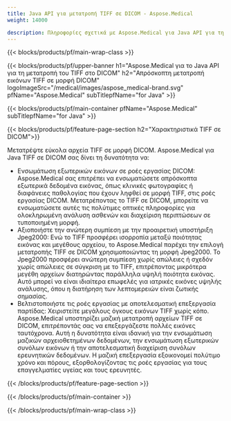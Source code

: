```yaml
---
title: Java API για μετατροπή TIFF σε DICOM - Aspose.Medical
weight: 14000

description: Πληροφορίες σχετικά με Aspose.Medical για Java API για τη μετατροπή TIFF σε DICOM
---
```


{{< blocks/products/pf/main-wrap-class >}}

{{< blocks/products/pf/upper-banner h1="Aspose.Medical για το Java API για τη μετατροπή του TIFF στο DICOM" h2="Απρόσκοπτη μετατροπή εικόνων TIFF σε μορφή DICOM" logoImageSrc="/medical/images/aspose_medical-brand.svg" pfName="Aspose.Medical" subTitlepfName="for Java" >}}

{{< blocks/products/pf/main-container pfName="Aspose.Medical" subTitlepfName="for Java" >}}

{{< blocks/products/pf/feature-page-section h2="Χαρακτηριστικά TIFF σε DICOM">}}

<p>Μετατρέψτε εύκολα αρχεία TIFF σε μορφή DICOM. Aspose.Medical για Java TIFF σε DICOM σας δίνει τη δυνατότητα να:</p>

<ul>
<li>Ενσωμάτωση εξωτερικών εικόνων σε ροές εργασίας DICOM: Aspose.Medical σας επιτρέπει να ενσωματώσετε απρόσκοπτα εξωτερικά δεδομένα εικόνας, όπως κλινικές φωτογραφίες ή διαφάνειες παθολογίας που έχουν ληφθεί σε μορφή TIFF, στις ροές εργασίας DICOM. Μετατρέποντας το TIFF σε DICOM, μπορείτε να ενσωματώσετε αυτές τις πολύτιμες οπτικές πληροφορίες για ολοκληρωμένη ανάλυση ασθενών και διαχείριση περιπτώσεων σε τυποποιημένη μορφή.</li>
<li>Αξιοποιήστε την ανώτερη συμπίεση με την προαιρετική υποστήριξη Jpeg2000: Ενώ το TIFF προσφέρει ισορροπία μεταξύ ποιότητας εικόνας και μεγέθους αρχείου, το Aspose.Medical παρέχει την επιλογή μετατροπής TIFF σε DICOM χρησιμοποιώντας τη μορφή Jpeg2000. Το Jpeg2000 προσφέρει ανώτερη συμπίεση χωρίς απώλειες ή σχεδόν χωρίς απώλειες σε σύγκριση με το TIFF, επιτρέποντας μικρότερα μεγέθη αρχείων διατηρώντας παράλληλα υψηλή ποιότητα εικόνας. Αυτό μπορεί να είναι ιδιαίτερα επωφελές για ιατρικές εικόνες υψηλής ανάλυσης, όπου η διατήρηση των λεπτομερειών είναι ζωτικής σημασίας.</li>
<li>Βελτιστοποιήστε τις ροές εργασίας με αποτελεσματική επεξεργασία παρτίδας: Χειριστείτε μεγάλους όγκους εικόνων TIFF χωρίς κόπο. Aspose.Medical υποστηρίζει μαζική μετατροπή αρχείων TIFF σε DICOM, επιτρέποντάς σας να επεξεργάζεστε πολλές εικόνες ταυτόχρονα. Αυτή η δυνατότητα είναι ιδανική για την ενσωμάτωση μαζικών αρχειοθετημένων δεδομένων, την ενσωμάτωση εξωτερικών συνόλων εικόνων ή την αποτελεσματική διαχείριση συνόλων ερευνητικών δεδομένων. Η μαζική επεξεργασία εξοικονομεί πολύτιμο χρόνο και πόρους, εξορθολογίζοντας τις ροές εργασίας για τους επαγγελματίες υγείας και τους ερευνητές.</li>
</ul>

{{< /blocks/products/pf/feature-page-section >}}

{{< /blocks/products/pf/main-container >}}

{{< /blocks/products/pf/main-wrap-class >}}